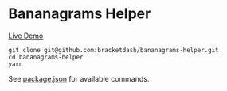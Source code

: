 # Bananagrams Helper

[Live Demo](http://bracketdash.github.io/bananagrams-helper/)

```
git clone git@github.com:bracketdash/bananagrams-helper.git
cd bananagrams-helper
yarn
```

See [package.json](https://github.com/bracketdash/bananagrams-helper/blob/faster/package.json) for available commands.
